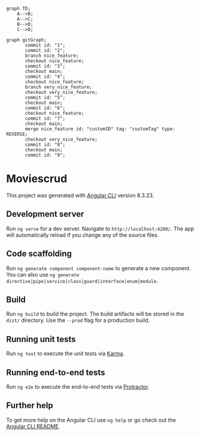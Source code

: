 ```mermaid
graph TD;
    A-->B;
    A-->C;
    B-->D;
    C-->D;
```
```mermaid
graph gitGraph;
       commit id: "1";
       commit id: "2";
       branch nice_feature;
       checkout nice_feature;
       commit id: "3";
       checkout main;
       commit id: "4";
       checkout nice_feature;
       branch very_nice_feature;
       checkout very_nice_feature;
       commit id: "5";
       checkout main;
       commit id: "6";
       checkout nice_feature;
       commit id: "7";
       checkout main;
       merge nice_feature id: "customID" tag: "customTag" type: REVERSE;
       checkout very_nice_feature;
       commit id: "8";
       checkout main;
       commit id: "9";
```

# Moviescrud

This project was generated with [Angular CLI](https://github.com/angular/angular-cli) version 8.3.23.

## Development server

Run `ng serve` for a dev server. Navigate to `http://localhost:4200/`. The app will automatically reload if you change any of the source files.

## Code scaffolding

Run `ng generate component component-name` to generate a new component. You can also use `ng generate directive|pipe|service|class|guard|interface|enum|module`.

## Build

Run `ng build` to build the project. The build artifacts will be stored in the `dist/` directory. Use the `--prod` flag for a production build.

## Running unit tests

Run `ng test` to execute the unit tests via [Karma](https://karma-runner.github.io).

## Running end-to-end tests

Run `ng e2e` to execute the end-to-end tests via [Protractor](http://www.protractortest.org/).

## Further help

To get more help on the Angular CLI use `ng help` or go check out the [Angular CLI README](https://github.com/angular/angular-cli/blob/master/README.md).
